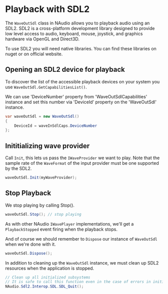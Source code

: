 # Playback with SDL2

The `WaveOutSdl` class in NAudio allows you to playback audio using an SDL2. SDL2 is a cross-platform development library designed to provide low level access to audio, keyboard, mouse, joystick, and graphics hardware via OpenGL and Direct3D.

To use SDL2 you will need native libraries. You can find these libraries on nuget or on official website.

## Opening an SDL2 device for playback

To discover the list of the accessible playback devices on your system you use `WaveOutSdl.GetCapabilitiesList()`.

We can use 'DeviceNumber' property from 'WaveOutSdlCapabilities' instance and set this number via 'DeviceId' property on the 'WaveOutSdl' instance.

```c#
var waveOutSdl = new WaveOutSdl() 
{ 
    DeviceId = waveInSdlCaps.DeviceNumber
};
```

## Inititializing wave provider

Call `Init`, this lets us pass the `IWaveProvider` we want to play. Note that the sample rate of the `WaveFormat` of the input provider must be one supported by the SDL2.

```c#
waveOutSdl.Init(myWaveProvider);
```

## Stop Playback

We stop playing by calling Stop().

```c#
waveOutSdl.Stop(); // stop playing
```

As with other NAudio `IWavePlayer` implementations, we'll get a `PlaybackStopped` event firing when the playback stops.

And of course we should remember to `Dispose` our instance of `WaveOutSdl` when we're done with it.

```c#
waveOutSdl.Dispose();
```

In addition to cleaning up the `WaveOutSdl` instance, we must clean up SDL2 resources when the application is stopped.

```c#
// Clean up all initialized subsystems
// It is safe to call this function even in the case of errors in initialization
NAudio.Sdl2.Interop.SDL.SDL_Quit();
```
